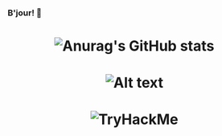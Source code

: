 ### B'jour! :monocle_face:

<h1 align="center">
  
![Anurag's GitHub stats](https://github-readme-stats.vercel.app/api?username=Berlingott&show_icons=true&theme=radical&title_color=0feec5&icon_color=0feec5&text_color=f208bb)

</h1>

<h1 align="center">
  
![Alt text](https://spotify-recently-played-readme.vercel.app/api?user=specterale&width=495)
  
  
</h1>
<h1 align="center">
   <img src="https://tryhackme-badges.s3.amazonaws.com/berlingot.png" alt="TryHackMe">
</h1>
<!--
Source 
github stats: https://github.com/anuraghazra/github-readme-stats#github-stats-card
Spotify recently played: https://github.com/JeffreyCA/spotify-recently-played-readme 
-->
